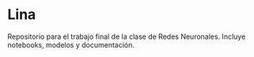 # Lina
Repositorio para el trabajo final de la clase de Redes Neuronales. Incluye notebooks, modelos y documentación.
